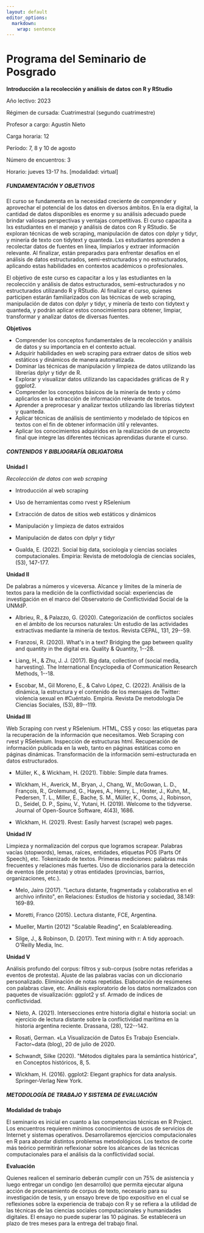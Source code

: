 ```yaml
---
layout: default
editor_options: 
  markdown: 
    wrap: sentence
---
```


# Programa del Seminario de Posgrado

**Introducción a la recolección y análisis de datos con R y RStudio**

Año lectivo: 2023

Régimen de cursada: Cuatrimestral (segundo cuatrimestre)

Profesor a cargo: Agustín Nieto

Carga horaria: 12

Período: 7, 8 y 10 de agosto

Número de encuentros: 3

Horario: jueves 13-17 hs.
[modalidad: virtual]

##### FUNDAMENTACIÓN Y OBJETIVOS

El curso se fundamenta en la necesidad creciente de comprender y aprovechar el potencial de los datos en diversos ámbitos. En la era digital, la cantidad de datos disponibles es enorme y su análisis adecuado puede brindar valiosas perspectivas y ventajas competitivas. El curso capacita a lxs estudiantes en el manejo y análisis de datos con R y RStudio. Se exploran técnicas de web scraping, manipulación de datos con dplyr y tidyr, y minería de texto con tidytext y quanteda. Lxs estudiantes aprenden a recolectar datos de fuentes en línea, limpiarlos y extraer información relevante. Al finalizar, están preparadxs para enfrentar desafíos en el análisis de datos estructurados, semi-estructurados y no estructurados, aplicando estas habilidades en contextos académicos o profesionales.

El objetivo de este curso es capacitar a los y las estudiantes en la recolección y análisis de datos estructurados, semi-estructurados y no estructurados utilizando R y RStudio. Al finalizar el curso, quienes participen estarán familiarizados con las técnicas de web scraping, manipulación de datos con dplyr y tidyr, y minería de texto con tidytext y quanteda, y podrán aplicar estos conocimientos para obtener, limpiar, transformar y analizar datos de diversas fuentes.

**Objetivos**

-	Comprender los conceptos fundamentales de la recolección y análisis de datos y su importancia en el contexto actual.
-	Adquirir habilidades en web scraping para extraer datos de sitios web estáticos y dinámicos de manera automatizada.
-	Dominar las técnicas de manipulación y limpieza de datos utilizando las librerías dplyr y tidyr de R.
-	Explorar y visualizar datos utilizando las capacidades gráficas de R y ggplot2.
-	Comprender los conceptos básicos de la minería de texto y cómo aplicarlos en la extracción de información relevante de textos.
-	Aprender a preprocesar y analizar textos utilizando las librerías tidytext y quanteda.
-	Aplicar técnicas de análisis de sentimiento y modelado de tópicos en textos con el fin de obtener información útil y relevantes.
-	Aplicar los conocimientos adquiridos en la realización de un proyecto final que integre las diferentes técnicas aprendidas durante el curso.


##### CONTENIDOS Y BIBLIOGRAFÍA OBLIGATORIA

**Unidad I**

*Recolección de datos con web scraping*
-	Introducción al web scraping
-	Uso de herramientas como rvest y RSelenium
-	Extracción de datos de sitios web estáticos y dinámicos
-	Manipulación y limpieza de datos extraídos
-	Manipulación de datos con dplyr y tidyr


-   Gualda, E.
    (2022).
    Social big data, sociología y ciencias sociales computacionales.
    Empiria: Revista de metodología de ciencias sociales, (53), 147-177.

**Unidad II**

De palabras a números y viceversa.
Alcance y límites de la minería de textos para la medición de la conflictividad social: experiencias de investigación en el marco del Observatorio de Conflictividad Social de la UNMdP.

-   Albrieu, R., & Palazzo, G.
    (2020).
    Categorización de conflictos sociales en el ámbito de los recursos naturales: Un estudio de las actividades extractivas mediante la minería de textos.
    Revista CEPAL, 131, 29--59.

-   Franzosi, R.
    (2020).
    What's in a text?
    Bridging the gap between quality and quantity in the digital era.
    Quality & Quantity, 1--28.

-   Liang, H., & Zhu, J. J.
    (2017).
    Big data, collection of (social media, harvesting).
    The International Encyclopedia of Communication Research Methods, 1--18.

-   Escobar, M., Gil Moreno, E., & Calvo López, C.
    (2022).
    Análisis de la dinámica, la estructura y el contenido de los mensajes de Twitter: violencia sexual en #Cuéntalo.
    Empiria.
    Revista De metodología De Ciencias Sociales, (53), 89--119.

**Unidad III**

Web Scraping con rvest y RSelenium.
HTML, CSS y coso: las etiquetas para la recuperación de la información que necesitamos.
Web Scraping con rvest y RSelenium.
Inspección de estructuras html.
Recuperación de información publicada en la web, tanto en páginas estáticas como en páginas dinámicas.
Transformación de la información semi-estructurada en datos estructurados.

-   Müller, K., & Wickham, H.
    (2021).
    Tibble: Simple data frames.

-   Wickham, H., Averick, M., Bryan, J., Chang, W., McGowan, L. D., François, R., Grolemund, G., Hayes, A., Henry, L., Hester, J., Kuhn, M., Pedersen, T. L., Miller, E., Bache, S. M., Müller, K., Ooms, J., Robinson, D., Seidel, D. P., Spinu, V., Yutani, H.
    (2019).
    Welcome to the tidyverse.
    Journal of Open-Source Software, 4(43), 1686.

-   Wickham, H.
    (2021).
    Rvest: Easily harvest (scrape) web pages.

**Unidad IV**

Limpieza y normalización del corpus que logramos scrapear.
Palabras vacías (stopwords), lemas, raíces, entidades, etiquetas POS (Parts Of Speech), etc.
Tokenizado de textos.
Primeras mediciones: palabras más frecuentes y relaciones más fuertes.
Uso de diccionarios para la detección de eventos (de protesta) y otras entidades (provincias, barrios, organizaciones, etc.).

-   Melo, Jairo (2017).
    "Lectura distante, fragmentada y colaborativa en el archivo infinito", en Relaciones: Estudios de historia y sociedad, 38.149: 169-89.

-   Moretti, Franco (2015).
    Lectura distante, FCE, Argentina.

-   Mueller, Martin (2012) "Scalable Reading", en Scalablereading.

-   Silge, J., & Robinson, D.
    (2017).
    Text mining with r: A tidy approach.
    O'Reilly Media, Inc.

**Unidad V**

Análisis profundo del corpus: filtros y sub-corpus (sobre notas referidas a eventos de protesta).
Ajuste de las palabras vacías con un diccionario personalizado.
Eliminación de notas repetidas.
Elaboración de resúmenes con palabras clave, etc.
Análisis exploratorio de los datos normalizados con paquetes de visualización: ggplot2 y sf.
Armado de índices de conflictividad.

-   Nieto, A.
    (2021).
    Intersecciones entre historia digital e historia social: un ejercicio de lectura distante sobre la conflictividad marítima en la historia argentina reciente.
    Drassana, (28), 122--142.

-   Rosati, German.
    «La Visualización de Datos Es Trabajo Esencial».
    Factor\~data (blog), 20 de julio de 2020.

-   Schwandt, Silke (2020).
    "Métodos digitales para la semántica histórica", en Conceptos históricos, 8, 5.

-   Wickham, H.
    (2016).
    ggplot2: Elegant graphics for data analysis.
    Springer-Verlag New York.

##### METODOLOGÍA DE TRABAJO Y SISTEMA DE EVALUACIÓN

**Modalidad de trabajo**

El seminario es inicial en cuanto a las competencias técnicas en R Project.
Los encuentros requieren mínimos conocimientos de usos de servicios de Internet y sistemas operativos.
Desarrollaremos ejercicios computacionales en R para abordar distintos problemas metodológicos.
Los textos de corte más teórico permitirán reflexionar sobre los alcances de las técnicas computacionales para el análisis da la conflictividad social.

**Evaluación**

Quienes realicen el seminario deberán cumplir con un 75% de asistencia y luego entregar un condigo (en desarrollo) que permita ejecutar alguna acción de procesamiento de corpus de texto, necesario para su investigación de tesis, y un ensayo breve de tipo expositivo en el cual se reflexiones sobre la experiencia de trabajo con R y se refiera a la utilidad de las técnicas de las ciencias sociales computacionales y humanidades digitales.
El ensayo no puede superar las 10 páginas.
Se establecerá un plazo de tres meses para la entrega del trabajo final.
